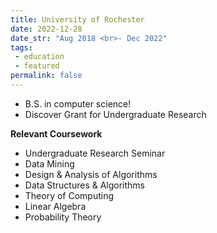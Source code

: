 ```yaml
---
title: University of Rochester
date: 2022-12-28
date_str: "Aug 2018 <br>- Dec 2022"
tags:
 - education
 - featured
permalink: false
---
```


* B.S. in computer science!
* Discover Grant for Undergraduate Research

<b>Relevant Coursework</b>
<ul class="keywords">
    <li>Undergraduate Research Seminar</li>
    <li>Data Mining</li>
    <li>Design & Analysis of Algorithms</li>
    <li>Data Structures & Algorithms</li>
    <li>Theory of Computing</li>
    <li>Linear Algebra</li>
    <li>Probability Theory</li>
</ul>